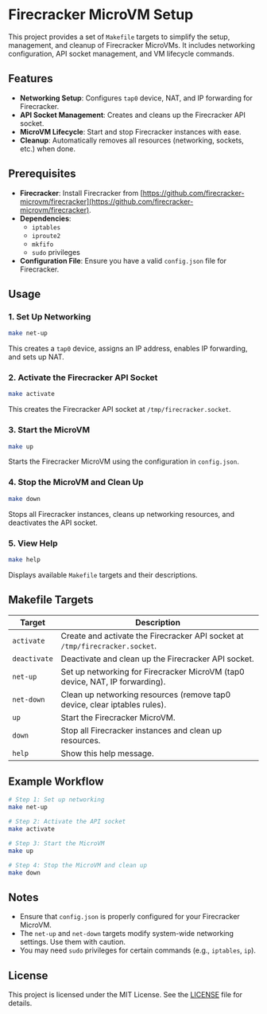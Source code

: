 # Firecracker MicroVM Setup

This project provides a set of `Makefile` targets to simplify the setup, management, and cleanup of Firecracker MicroVMs. It includes networking configuration, API socket management, and VM lifecycle commands.

## Features

- **Networking Setup**: Configures `tap0` device, NAT, and IP forwarding for Firecracker.
- **API Socket Management**: Creates and cleans up the Firecracker API socket.
- **MicroVM Lifecycle**: Start and stop Firecracker instances with ease.
- **Cleanup**: Automatically removes all resources (networking, sockets, etc.) when done.

## Prerequisites

- **Firecracker**: Install Firecracker from [https://github.com/firecracker-microvm/firecracker](https://github.com/firecracker-microvm/firecracker).
- **Dependencies**:
  - `iptables`
  - `iproute2`
  - `mkfifo`
  - `sudo` privileges
- **Configuration File**: Ensure you have a valid `config.json` file for Firecracker.

## Usage

### 1. Set Up Networking
```bash
make net-up
```
This creates a `tap0` device, assigns an IP address, enables IP forwarding, and sets up NAT.

### 2. Activate the Firecracker API Socket
```bash
make activate
```
This creates the Firecracker API socket at `/tmp/firecracker.socket`.

### 3. Start the MicroVM
```bash
make up
```
Starts the Firecracker MicroVM using the configuration in `config.json`.

### 4. Stop the MicroVM and Clean Up
```bash
make down
```
Stops all Firecracker instances, cleans up networking resources, and deactivates the API socket.

### 5. View Help
```bash
make help
```
Displays available `Makefile` targets and their descriptions.

## Makefile Targets

| Target       | Description                                                                 |
|--------------|-----------------------------------------------------------------------------|
| `activate`   | Create and activate the Firecracker API socket at `/tmp/firecracker.socket`. |
| `deactivate` | Deactivate and clean up the Firecracker API socket.                         |
| `net-up`     | Set up networking for Firecracker MicroVM (tap0 device, NAT, IP forwarding). |
| `net-down`   | Clean up networking resources (remove tap0 device, clear iptables rules).    |
| `up`         | Start the Firecracker MicroVM.                                             |
| `down`       | Stop all Firecracker instances and clean up resources.                      |
| `help`       | Show this help message.                                                    |

## Example Workflow

```bash
# Step 1: Set up networking
make net-up

# Step 2: Activate the API socket
make activate

# Step 3: Start the MicroVM
make up

# Step 4: Stop the MicroVM and clean up
make down
```

## Notes

- Ensure that `config.json` is properly configured for your Firecracker MicroVM.
- The `net-up` and `net-down` targets modify system-wide networking settings. Use them with caution.
- You may need `sudo` privileges for certain commands (e.g., `iptables`, `ip`).

## License

This project is licensed under the MIT License. See the [LICENSE](LICENSE) file for details.
